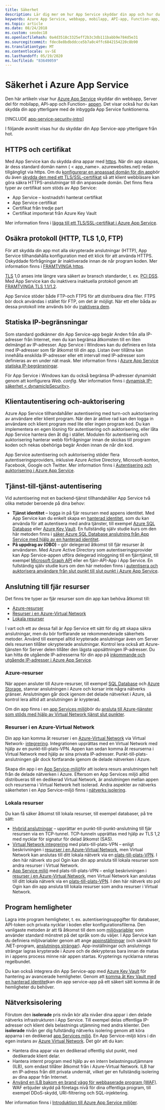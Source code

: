 ```yaml
---
title: Säkerhet
description: Lär dig mer om hur App Service skyddar din app och hur du kan låsa din app ytterligare.
keywords: Azure App Service, webbapp, mobilapp, API-app, Function-app, säkerhet, säker, säker, efterlevnad, kompatibel, certifikat, certifikat, https, FTPS, TLS, förtroende, kryptering, kryptera, krypterad, IP-begränsning, autentisering, auktorisering, autentisering, autentisering, MSI, hanterad tjänst identitet, hanterad identitet, hemligheter, hemlighet, korrigering, korrigering, korrigeringar, version, isolering, nätverks isolering
ms.topic: article
ms.date: 08/24/2018
ms.custom: seodec18
ms.openlocfilehash: 0a4d3518c3325eff2b3c3db111babb9e784d5e31
ms.sourcegitcommit: fdec8e8bdbddcce5b7a0c4ffc6842154220c8b90
ms.translationtype: MT
ms.contentlocale: sv-SE
ms.lasthandoff: 05/19/2020
ms.locfileid: "83649059"
---
```

# <a name="security-in-azure-app-service"></a>Säkerhet i Azure App Service

Den här artikeln visar hur [Azure App Service](overview.md) skyddar din webbapp, Server del för mobilapp, API-app och Function- [appen](/azure/azure-functions/). Det visar också hur du kan skydda din app ytterligare med de inbyggda App Service funktionerna.

[!INCLUDE [app-service-security-intro](../../includes/app-service-security-intro.md)]

I följande avsnitt visas hur du skyddar din App Service-app ytterligare från hot.

## <a name="https-and-certificates"></a>HTTPS och certifikat

Med App Service kan du skydda dina appar med [https](https://wikipedia.org/wiki/HTTPS). När din app skapas, är dess standard domän namn ( \< app_name>. azurewebsites.net) redan tillgängligt via https. Om du [konfigurerar en anpassad domän för din app](app-service-web-tutorial-custom-domain.md)bör du även [skydda den med ett TLS/SSL-certifikat](configure-ssl-bindings.md) så att klient webbläsare kan göra säkra HTTPS-anslutningar till din anpassade domän. Det finns flera typer av certifikat som stöds av App Service:

- App Service – kostnadsfri hanterat certifikat
- App Service certifikat
- Certifikat från tredje part
- Certifikat importerat från Azure Key Vault

Mer information finns i [lägga till ett TLS/SSL-certifikat i Azure App Service](configure-ssl-certificate.md).

## <a name="insecure-protocols-http-tls-10-ftp"></a>Osäkra protokoll (HTTP, TLS 1,0, FTP)

För att skydda din app mot alla okrypterade anslutningar (HTTP), App Service tillhandahålla konfiguration med ett klick för att använda HTTPS. Oskyddade förfrågningar är inaktiverade innan de når program koden. Mer information finns i [FRAMTVINGA https](configure-ssl-bindings.md#enforce-https).

[TLS](https://wikipedia.org/wiki/Transport_Layer_Security) 1,0 anses inte längre vara säkert av bransch standarder, t. ex. [PCI DSS](https://wikipedia.org/wiki/Payment_Card_Industry_Data_Security_Standard). Med App Service kan du inaktivera inaktuella protokoll genom att [FRAMTVINGA TLS 1.1/1.2](configure-ssl-bindings.md#enforce-tls-versions).

App Service stöder både FTP-och FTPS för att distribuera dina filer. FTPS bör dock användas i stället för FTP, om det är möjligt. När ett eller båda av dessa protokoll inte används bör du [inaktivera dem](deploy-ftp.md#enforce-ftps).

## <a name="static-ip-restrictions"></a>Statiska IP-begränsningar

Som standard godkänner din App Service-app begär Anden från alla IP-adresser från Internet, men du kan begränsa åtkomsten till en liten delmängd av IP-adresser. App Service i Windows kan du definiera en lista med IP-adresser som får åtkomst till din app. Listan över tillåtna kan innehålla enskilda IP-adresser eller ett intervall med IP-adresser som definieras av en under nät mask. Mer information finns i [Azure App Service statiska IP-begränsningar](app-service-ip-restrictions.md).

För App Service i Windows kan du också begränsa IP-adresser dynamiskt genom att konfigurera _Web. config_. Mer information finns i [dynamisk IP-säkerhet \< dynamicIpSecurity>](https://docs.microsoft.com/iis/configuration/system.webServer/security/dynamicIpSecurity/).

## <a name="client-authentication-and-authorization"></a>Klientautentisering och-auktorisering

Azure App Service tillhandahåller autentisering med turn-och auktorisering av användare eller klient program. När den är aktive rad kan den logga in användare och klient program med lite eller ingen program kod. Du kan implementera en egen lösning för autentisering och auktorisering, eller låta App Service hantera den åt dig i stället. Modulen för autentisering och auktorisering hanterar webb förfrågningar innan de skickas till program koden och nekas obehöriga begär Anden innan de når din kod.

App Service autentisering och auktorisering stöder flera autentiseringsproviders, inklusive Azure Active Directory, Microsoft-konton, Facebook, Google och Twitter. Mer information finns i [Autentisering och auktorisering i Azure App Service](overview-authentication-authorization.md).

## <a name="service-to-service-authentication"></a>Tjänst-till-tjänst-autentisering

Vid autentisering mot en backend-tjänst tillhandahåller App Service två olika metoder beroende på dina behov:

- **Tjänst identitet** – logga in på fjär resursen med appens identitet. Med App Service kan du enkelt skapa en [hanterad identitet](overview-managed-identity.md), som du kan använda för att autentisera med andra tjänster, till exempel [Azure SQL Database](/azure/sql-database/) eller [Azure Key Vault](/azure/key-vault/). En fullständig själv studie kurs om den här metoden finns i [säker Azure SQL Database anslutning från App Service med hjälp av en hanterad identitet](app-service-web-tutorial-connect-msi.md).
- **På uppdrag av (OBO)** – gör delegerad åtkomst till fjär resurser åt användaren. Med Azure Active Directory som autentiseringsprovider kan App Service-appen utföra delegerad inloggning till en fjärrtjänst, till exempel [Microsoft Graph API](../active-directory/develop/microsoft-graph-intro.md) eller en fjärr-API-App i App Service. En fullständig själv studie kurs om den här metoden finns i [autentisera och auktorisera användare från slut punkt till slut punkt i Azure App Service](app-service-web-tutorial-auth-aad.md).

## <a name="connectivity-to-remote-resources"></a>Anslutning till fjär resurser

Det finns tre typer av fjär resurser som din app kan behöva åtkomst till: 

- [Azure-resurser](#azure-resources)
- [Resurser i en Azure-Virtual Network](#resources-inside-an-azure-virtual-network)
- [Lokala resurser](#on-premises-resources)

I vart och ett av dessa fall är App Service ett sätt för dig att skapa säkra anslutningar, men du bör fortfarande se rekommenderade säkerhets metoder. Använd till exempel alltid krypterade anslutningar även om Server dels resursen tillåter okrypterade anslutningar. Kontrol lera också att Azure-tjänsten för Server delen tillåter den lägsta uppsättningen IP-adresser. Du kan hitta de utgående IP-adresserna för din app på [inkommande och utgående IP-adresser i Azure App Service](overview-inbound-outbound-ips.md).

### <a name="azure-resources"></a>Azure-resurser

När appen ansluter till Azure-resurser, till exempel [SQL Database](https://azure.microsoft.com/services/sql-database/) och [Azure Storage](/azure/storage/), stannar anslutningen i Azure och korsar inte några nätverks gränser. Anslutningen går dock igenom det delade nätverket i Azure, så kontrol lera alltid att anslutningen är krypterad. 

Om din app finns i en [app Services miljö](environment/intro.md)bör du [ansluta till Azure-tjänster som stöds med hjälp av Virtual Network tjänst slut punkter](../virtual-network/virtual-network-service-endpoints-overview.md).

### <a name="resources-inside-an-azure-virtual-network"></a>Resurser i en Azure-Virtual Network

Din app kan komma åt resurser i en [Azure-Virtual Network](/azure/virtual-network/) via Virtual Network- [integrering](web-sites-integrate-with-vnet.md). Integrationen upprättas med en Virtual Network med hjälp av en punkt-till-plats-VPN. Appen kan sedan komma åt resurserna i Virtual Network med hjälp av sina privata IP-adresser. Punkt-till-plats-anslutningen går dock fortfarande igenom de delade nätverken i Azure. 

Skapa din app i en [App Service-miljö](environment/intro.md)för att isolera resurs anslutningen helt från de delade nätverken i Azure. Eftersom en App Services miljö alltid distribueras till en dedikerad Virtual Network, är anslutningen mellan appen och resurserna i Virtual Network helt isolerad. Andra aspekter av nätverks säkerheten i en App Service-miljö finns i [nätverks isolering](#network-isolation).

### <a name="on-premises-resources"></a>Lokala resurser

Du kan få säker åtkomst till lokala resurser, till exempel databaser, på tre sätt: 

- [Hybrid anslutningar](app-service-hybrid-connections.md) – upprättar en punkt-till-punkt-anslutning till fjär resursen via en TCP-tunnel. TCP-tunneln upprättas med hjälp av TLS 1,2 med nycklar för signatur för delad åtkomst (SAS).
- [Virtual Network integrering](web-sites-integrate-with-vnet.md) med plats-till-plats-VPN – enligt beskrivningen i [resurser i en Azure-Virtual Network](#resources-inside-an-azure-virtual-network), men Virtual Network kan anslutas till ditt lokala nätverk via en [plats-till-plats-VPN](../vpn-gateway/vpn-gateway-howto-site-to-site-resource-manager-portal.md). I den här nätverk sto pol Ogin kan din app ansluta till lokala resurser som andra resurser i Virtual Network.
- [App Service miljö](environment/intro.md) med plats-till-plats-VPN – enligt beskrivningen i [resurser i en Azure-Virtual Network](#resources-inside-an-azure-virtual-network), men Virtual Network kan anslutas till ditt lokala nätverk via en [plats-till-plats-VPN](../vpn-gateway/vpn-gateway-howto-site-to-site-resource-manager-portal.md). I den här nätverk sto pol Ogin kan din app ansluta till lokala resurser som andra resurser i Virtual Network.

## <a name="application-secrets"></a>Program hemligheter

Lagra inte program hemligheter, t. ex. autentiseringsuppgifter för databaser, API-token och privata nycklar i koden eller konfigurationsfilerna. Den vanligaste metoden är att få åtkomst till dem som [miljövariabler](https://wikipedia.org/wiki/Environment_variable) som använder standard mönstret på det språk som du väljer. I App Service kan du definiera miljövariabler genom att ange [appinställningar](configure-common.md#configure-app-settings) (och särskilt för .NET-program, [anslutnings strängar](configure-common.md#configure-connection-strings)). App-inställningar och anslutnings strängar lagras krypterade i Azure och de dekrypteras bara innan de matas in i appens process minne när appen startas. Krypterings nycklarna roteras regelbundet.

Du kan också integrera din App Service-app med [Azure Key Vault](/azure/key-vault/) för hantering av avancerade hemligheter. Genom att [komma åt Key Vault med en hanterad identitet](../key-vault/tutorial-web-application-keyvault.md)kan din app service-app på ett säkert sätt komma åt de hemligheter du behöver.

## <a name="network-isolation"></a>Nätverksisolering

Förutom den **isolerade** pris nivån kör alla nivåer dina appar i den delade nätverks infrastrukturen i App Service. Till exempel delas offentliga IP-adresser och klient dels belastnings utjämning med andra klienter. Den **isolerade** nivån ger dig fullständig nätverks isolering genom att köra apparna i en dedikerad [app Services miljö](environment/intro.md). En App Service-miljö körs i din egen instans av [Azure Virtual Network](/azure/virtual-network/). Det gör att du kan: 

- Hantera dina appar via en dedikerad offentlig slut punkt, med dedikerade klient delar.
- Hantera internt program med hjälp av en intern belastningsutjämnare (ILB), som endast tillåter åtkomst från i Azure-Virtual Network. ILB har en IP-adress från ditt privata undernät, vilket ger en fullständig isolering av dina appar från Internet.
- [Använd en ILB bakom en brand vägg för webbaserade program (WAF)](environment/integrate-with-application-gateway.md). WAF erbjuder skydd på företags nivå för dina offentliga program, till exempel DDoS-skydd, URI-filtrering och SQL-injektering.

Mer information finns i [Introduktion till Azure App Service miljöer](environment/intro.md). 
